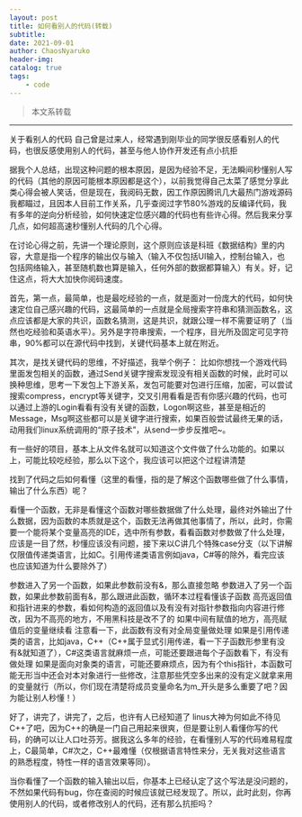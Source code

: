 ```yaml
---
layout: post
title: 如何看别人的代码(转载)
subtitle: 
date: 2021-09-01
author: ChaosNyaruko
header-img: 
catalog: true
tags:
    - code
---
```

> 本文系转载

---
关于看别人的代码
自己曾是过来人，经常遇到刚毕业的同学很反感看别人的代码，也很反感使用别人的代码，甚至与他人协作开发还有点小抗拒

据我个人总结，出现这种问题的根本原因，是因为经验不足，无法瞬间秒懂别人写的代码（其他的原因可能根本原因都是这个），以前我觉得自己太菜了感觉分享此类心得会被人笑话，但是现在，我阅码无数，因工作原因腾讯几大最热门游戏源码我都瞄过，且因本人目前工作关系，几乎查阅过字节80%游戏的反编译代码，我有多年的逆向分析经验，如何快速定位感兴趣的代码也有些许心得。然后我来分享几点，如何超高速秒懂别人代码的几个心得。

在讨论心得之前，先讲一个理论原则，这个原则应该是科班《数据结构》里的内容，大意是指一个程序的输出仅与输入（输入不仅包括UI输入，控制台输入，也包括网络输入，甚至随机数也算是输入，任何外部的数据都算输入）有关。好，记住这点，将大大加快你阅码速度。

首先，第一点，最简单，也是最吃经验的一点，就是面对一份庞大的代码，如何快速定位自己感兴趣的代码，这最简单的一点就是全局搜索字符串和猜测函数名，这点应该都是大家的共识，函数名猜测，这是共识，就跟公理一样不需要证明了（当然也吃经验和英语水平）。另外是字符串搜索，一个程序，目光所及固定可见字符串，90%都可以在源代码中找到，关键代码基本上就在附近。

其次，是找关键代码的思维，不好描述，我举个例子： 比如你想找一个游戏代码里面发包相关的函数，通过Send关键字搜索发现没有相关函数的时候，此时可以换种思维，思考一下发包上下游关系，发包可能要对包进行压缩，加密，可以尝试搜索compress，encrypt等关键字，交叉引用看看是否有你感兴趣的代码，也可以通过上游的Login看看有没有关键的函数，Logon啊这些，甚至是相近的 Message，Msg啊这些都可以是关键字进行搜索，如果百般尝试最终无果的话，动用我们linux系统调用的“原子技术”，从send一步步反推吧~。

有一些好的项目，基本上从文件名就可以知道这个文件做了什么功能的。如果以上，可能比较吃经验，那么以下这个，我应该可以把这个过程讲清楚

找到了代码之后如何看懂（这里的看懂，指的是了解这个函数哪些做了什么事情，输出了什么东西）呢？

看懂一个函数，无非是看懂这个函数对哪些数据做了什么处理，最终对外输出了什么数据，因为函数的本质就是这个，函数无法再做其他事情了，所以，此时，你需要一个能将某个变量高亮的IDE，选中所有参数，看看函数对参数做了什么处理，应该是一目了然，秒懂应该没有问题，接下来以C讲几个特殊case分支（以下讲解仅限值传递类语言，比如C。引用传递类语言例如java，C#等的除外，看完应该也应该知道为什么要除外了）

参数进入了另一个函数，如果此参数前没有&，那么直接忽略
参数进入了另一个函数，如果此参数前面有&，那么跟进此函数，循环本过程看懂该子函数
高亮返回值和指针进来的参数，看如何构造的返回值以及有没有对指针参数指向内容进行修改，因为不高亮的地方，不用黑科技是改不了的
如果中间有赋值的地方，高亮赋值后的变量继续看
注意看一下，此函数有没有对全局变量做处理
如果是引用传递类的语言，比如java，C++（C++属于显式引用传递，看一下子函数形参里有没有&就知道了），C#这类语言就麻烦一点，可能还要跟进每个子函数看下，有没有做处理 如果是面向对象类的语言，可能还要麻烦点，因为有个this指针，本函数可能无形当中还会对本对象进行一些修改，注意那些凭空多出来的没有定义就拿来用的变量就行（所以，你们现在清楚将成员变量命名为m_开头是多么重要了吧？因为能让别人秒懂！）

好了，讲完了，讲完了，之后，也许有人已经知道了 linus大神为何如此不待见C++了吧，因为C++的确是一门自己用起来很爽，但是要让别人看懂你写的代码，的确可以让人口吐芬芳。据我这么多年的经验，在看懂别人写的代码难易程度上，C最简单，C#次之，C++最难懂（仅根据语言特性来分，无关我对这些语言的熟悉程度，特性一样的语言效果等同）。

当你看懂了一个函数的输入输出以后，你基本上已经认定了这个写法是没问题的，不然如果代码有bug，你在查阅的时候应该就已经发现了。所以，此时此刻，你再使用别人的代码，或者修改别人的代码，还有那么抗拒吗？

